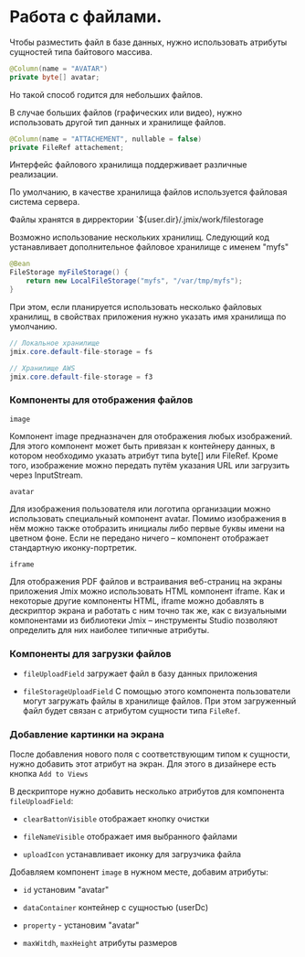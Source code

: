 # Работа с файлами.

Чтобы разместить файл в базе данных, нужно использовать атрибуты сущностей типа байтового массива.

```java
@Column(name = "AVATAR")
private byte[] avatar;
```

Но такой способ годится для небольших файлов. 

В случае больших файлов (графических или видео), нужно использовать другой тип данных и хранилище файлов.

```java
@Column(name = "ATTACHEMENT", nullable = false)
private FileRef attachement;
```
Интерфейс файлового хранилища поддерживает различные реализации.

По умолчанию, в качестве хранилища файлов используется файловая система сервера.

Файлы хранятся в дирректории `${user.dir}/.jmix/work/filestorage

Возможно использование нескольких хранилищ. Следующий код устанавливает дополнительное файловое хранилище с именем "myfs" 

```java
@Bean
FileStorage myFileStorage() {
    return new LocalFileStorage("myfs", "/var/tmp/myfs");
}
```

При этом, если планируется использовать несколько файловых хранилищ, в свойствах приложения нужно указать имя хранилища по умолчанию.

```java
// Локальное хранилище
jmix.core.default-file-storage = fs

// Хранилище AWS
jmix.core.default-file-storage = f3
```

### Компоненты для отображения файлов

`image`

Компонент image предназначен для отображения любых изображений. Для этого компонент может быть привязан к контейнеру данных, в котором необходимо указать атрибут типа byte[] или FileRef. Кроме того, изображение можно передать путём указания URL или загрузить через InputStream.

`avatar`

Для изображения пользователя или логотипа организации можно использовать специальный компонент avatar. Помимо изображения в нём можно также отобразить инициалы либо первые буквы имени на цветном фоне. Если не передано ничего – компонент отображает стандартную иконку-портретик.

`iframe`

Для отображения PDF файлов и встраивания веб-страниц на экраны приложения Jmix можно использовать HTML компонент iframe. Как и некоторые другие компоненты HTML, iframe можно добавлять в дескриптор экрана и работать с ним точно так же, как с визуальными компонентами из библиотеки Jmix – инструменты Studio позволяют определить для них наиболее типичные атрибуты.

### Компоненты для загрузки файлов

- `fileUploadField` загружает файл в базу данных приложения

- `fileStorageUploadField` С помощью этого компонента пользователи могут загружать файлы в хранилище файлов. При этом загруженный файл будет связан с атрибутом сущности типа `FileRef`.

### Добавление картинки на экрана

После добавления нового поля с соответствующим типом к сущности, нужно добавить этот атрибут на экран. Для этого в дизайнере есть кнопка `Add to Views`

В дескрипторе нужно добавить несколько атрибутов для компонента `fileUploadField`:

- `clearBattonVisible` отображает кнопку очистки 

- `fileNameVisible` отображает имя выбранного файлами

- `uploadIcon` устанавливает иконку для загрузчика файла

Добавляем компонент `image` в нужном месте, добавим атрибуты:

- `id` установим "avatar"

- `dataContainer` контейнер с сущностью (userDc)

- `property` - установим "avatar"

- `maxWitdh`, `maxHeight` атрибуты размеров